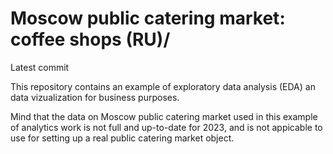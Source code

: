 # Moscow public catering market: coffee shops (RU)/
Latest commit

This repository contains an example of exploratory data analysis (EDA) an data vizualization for business purposes. 

Mind that the data on Moscow public catering market used in this example of analytics work is not full and up-to-date for 2023, and is not appicable to use for setting up a real public catering market object. 
